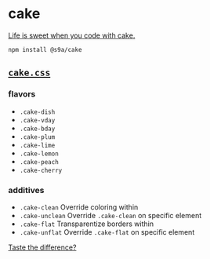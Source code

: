 # cake
[Life is sweet when you code with cake.](https://s9a.github.io/cake/)

```
npm install @s9a/cake
```

## [`cake.css`](cake.css)

### flavors

- `.cake-dish`
- `.cake-vday`
- `.cake-bday`
- `.cake-plum`
- `.cake-lime`
- `.cake-lemon`
- `.cake-peach`
- `.cake-cherry`

### additives

- `.cake-clean` Override coloring within
- `.cake-unclean` Override `.cake-clean` on specific element
- `.cake-flat` Transparentize borders within
- `.cake-unflat` Override `.cake-flat` on specific element

[Taste the difference?](https://s9a.github.io/cake/)
